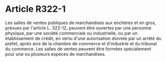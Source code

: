 # Article R322-1

Les salles de ventes publiques de marchandises aux enchères et en gros, prévues par l'article L. 322-12, peuvent être ouvertes par une personne physique, par une société commerciale ou industrielle, ou par un établissement de crédit, en vertu d'une autorisation donnée par un arrêté du préfet, après avis de la chambre de commerce et d'industrie et du tribunal du commerce.   Les salles de ventes peuvent être formées spécialement pour une ou plusieurs espèces de marchandises.